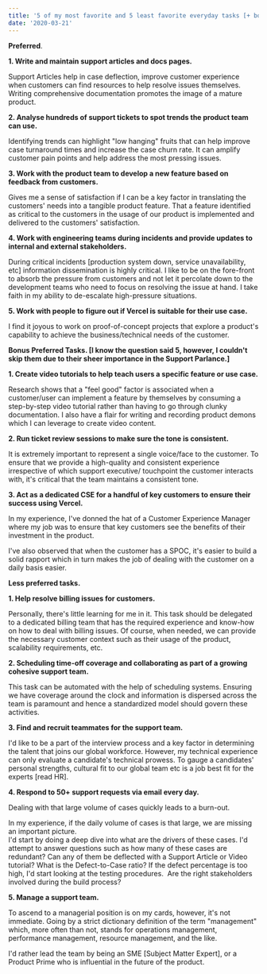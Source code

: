 ```yaml
---
title: '5 of my most favorite and 5 least favorite everyday tasks [+ bonus preferred tasks].'
date: '2020-03-21'
---
```



**Preferred**.

**1. Write and maintain support articles and docs pages.**

Support Articles help in case deflection, improve customer experience when customers can find resources to help resolve issues themselves. Writing comprehensive documentation promotes the image of a mature product.

**2. Analyse hundreds of support tickets to spot trends the product team can use.**

Identifying trends can highlight "low hanging" fruits that can help improve case turnaround times and increase the case churn rate. It can amplify customer pain points and help address the most pressing issues.

**3. Work with the product team to develop a new feature based on feedback from customers.**

Gives me a sense of satisfaction if I can be a key factor in translating the customers' needs into a tangible product feature.
That a feature identified as critical to the customers in the usage of our product is implemented and delivered to the customers' satisfaction.

**4. Work with engineering teams during incidents and provide updates to internal and external stakeholders.**

During critical incidents [production system down, service unavailability, etc] information dissemination is highly critical. I like to be on the fore-front to absorb the pressure from customers and not let it percolate down to the development teams who need to focus on resolving the issue at hand. I take faith in my ability to de-escalate high-pressure situations.

**5. Work with people to figure out if Vercel is suitable for their use case.**

I find it joyous to work on proof-of-concept projects that explore a product's capability to achieve the business/technical needs of the customer.

**Bonus Preferred Tasks. [I know the question said 5, however, I couldn't skip them due to their sheer importance in the Support Parlance.]** 

**1. Create video tutorials to help teach users a specific feature or use case.**

Research shows that a "feel good" factor is associated when a customer/user can implement a feature by themselves by consuming a step-by-step video tutorial rather than having to go through clunky documentation. I also have a flair for writing and recording product demons which I can leverage to create video content.

**2. Run ticket review sessions to make sure the tone is consistent.**

It is extremely important to represent a single voice/face to the customer. To ensure that we provide a high-quality and consistent experience irrespective of which support executive/ touchpoint the customer interacts with, it's critical that the team maintains a consistent tone.

**3. Act as a dedicated CSE for a handful of key customers to ensure their success using Vercel.**

In my experience, I've donned the hat of a Customer Experience Manager where my job was to ensure that key customers see the benefits of their investment in the product.

I've also observed that when the customer has a SPOC, it's easier to build a solid rapport which in turn makes the job of dealing with the customer on a daily basis easier.

**Less preferred tasks.**

**1. Help resolve billing issues for customers.**

Personally, there's little learning for me in it. This task should be delegated to a dedicated billing team that has the required experience and know-how on how to deal with billing issues. Of course, when needed, we can provide the necessary customer context such as their usage of the product, scalability requirements, etc.

**2. Scheduling time-off coverage and collaborating as part of a growing cohesive support team.**

This task can be automated with the help of scheduling systems. Ensuring we have coverage around the clock and information is dispersed across the team is paramount and hence a standardized model should govern these activities.

**3. Find and recruit teammates for the support team.**

I'd like to be a part of the interview process and a key factor in determining the talent that joins our global workforce. However, my technical experience can only evaluate a candidate's technical prowess. To gauge a candidates' personal strengths, cultural fit to our global team etc is a job best fit for the experts [read HR].

**4. Respond to 50+ support requests via email every day.**

Dealing with that large volume of cases quickly leads to a burn-out.

In my experience, if the daily volume of cases is that large, we are missing an important picture.\
I'd start by doing a deep dive into what are the drivers of these cases. I'd attempt to answer questions such as how many of these cases are redundant? Can any of them be deflected with a Support Article or Video tutorial? What is the Defect-to-Case ratio? If the defect percentage is too high, I'd start looking at the testing procedures.  Are the right stakeholders involved during the build process?

**5. Manage a support team.**

To ascend to a managerial position is on my cards, however, it's not immediate.
Going by a strict dictionary definition of the term "management" which, more often than not, stands for operations management, performance management, resource management, and the like.

I'd rather lead the team by being an SME [Subject Matter Expert], or a Product Prime who is influential in the future of the product.
